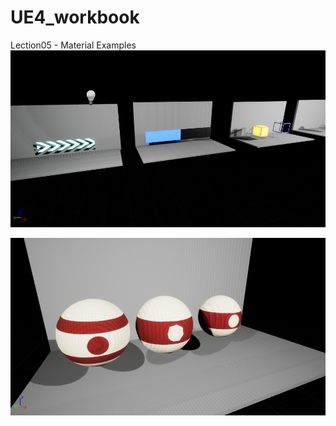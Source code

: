 # UE4_workbook

Lection05 - Material Examples
![alt text](screenshots/L05_meterials.png "Lection 05 - shaders")

![alt text](screenshots/balls.png)
